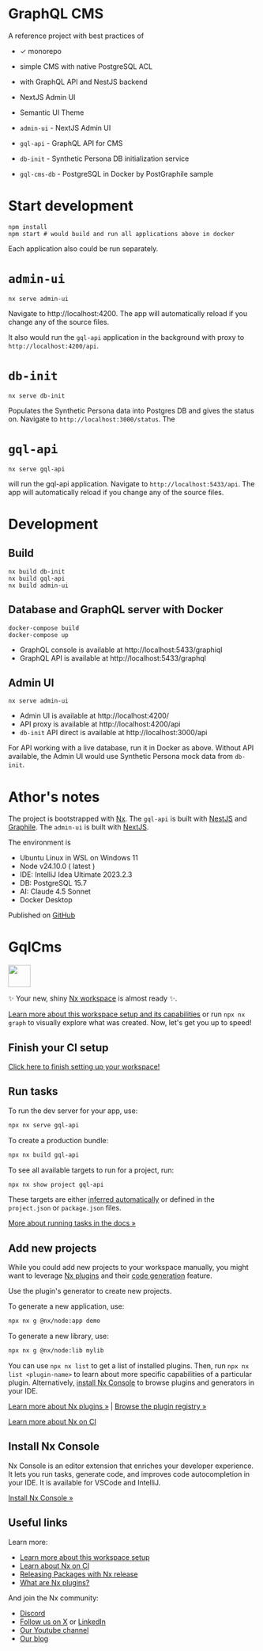 # GraphQL CMS
A reference project with best practices of
* ✓ monorepo 
* simple CMS with native PostgreSQL ACL
* with GraphQL API and NestJS backend
* NextJS Admin UI
* Semantic UI Theme


* `admin-ui` - NextJS Admin UI
* `gql-api` - GraphQL API for CMS
* `db-init` - Synthetic Persona DB initialization service
* `gql-cms-db` - PostgreSQL in Docker by PostGraphile sample

# Start development
    npm install
    npm start # would build and run all applications above in docker

Each application also could be run separately.

# `admin-ui`
    nx serve admin-ui

Navigate to http://localhost:4200. The app will automatically reload if you change any of the source files.

It also would run the `gql-api` application in the background with proxy to `http://localhost:4200/api`.

# `db-init`
    nx serve db-init
Populates the Synthetic Persona data into Postgres DB and gives the status on.
Navigate to `http://localhost:3000/status`. The

# `gql-api`
    nx serve gql-api
will run the gql-api application. Navigate to `http://localhost:5433/api`. The app will automatically reload if you change any of the source files.

# Development
## Build
    nx build db-init
    nx build gql-api
    nx build admin-ui

## Database and GraphQL server with Docker
    docker-compose build
    docker-compose up

* GraphQL console is available at http://localhost:5433/graphiql
* GraphQL API is available at http://localhost:5433/graphql

## Admin UI
    nx serve admin-ui
* Admin UI is available at http://localhost:4200/
* API proxy is available at http://localhost:4200/api
* `db-init` API direct is available at http://localhost:3000/api 

For API working with a live database, run it in Docker as above. Without API available, the Admin UI would use Synthetic Persona mock data from `db-init`.

# Athor's notes
The project is bootstrapped with [Nx](https://nx.dev). The `gql-api` is built with [NestJS](https://nestjs.com/) and [Graphile](https://www.graphile.org/). 
The `admin-ui` is built with [NextJS](https://nextjs.org/).

The environment is 
* Ubuntu Linux in WSL on Windows 11
* Node v24.10.0 ( latest )
* IDE: IntelliJ Idea Ultimate 2023.2.3
* DB: PostgreSQL 15.7
* AI: Claude 4.5 Sonnet
* Docker Desktop

Published on [GitHub](https://github.com/sashafirsov/gql-cms)

# GqlCms

<a alt="Nx logo" href="https://nx.dev" target="_blank" rel="noreferrer"><img src="https://raw.githubusercontent.com/nrwl/nx/master/images/nx-logo.png" width="45"></a>

✨ Your new, shiny [Nx workspace](https://nx.dev) is almost ready ✨.

[Learn more about this workspace setup and its capabilities](https://nx.dev/nx-api/node?utm_source=nx_project&amp;utm_medium=readme&amp;utm_campaign=nx_projects) or run `npx nx graph` to visually explore what was created. Now, let's get you up to speed!

## Finish your CI setup

[Click here to finish setting up your workspace!](https://cloud.nx.app/connect/GpAuhP12t7)


## Run tasks

To run the dev server for your app, use:

```sh
npx nx serve gql-api
```

To create a production bundle:

```sh
npx nx build gql-api
```

To see all available targets to run for a project, run:

```sh
npx nx show project gql-api
```

These targets are either [inferred automatically](https://nx.dev/concepts/inferred-tasks?utm_source=nx_project&utm_medium=readme&utm_campaign=nx_projects) or defined in the `project.json` or `package.json` files.

[More about running tasks in the docs &raquo;](https://nx.dev/features/run-tasks?utm_source=nx_project&utm_medium=readme&utm_campaign=nx_projects)

## Add new projects

While you could add new projects to your workspace manually, you might want to leverage [Nx plugins](https://nx.dev/concepts/nx-plugins?utm_source=nx_project&utm_medium=readme&utm_campaign=nx_projects) and their [code generation](https://nx.dev/features/generate-code?utm_source=nx_project&utm_medium=readme&utm_campaign=nx_projects) feature.

Use the plugin's generator to create new projects.

To generate a new application, use:

```sh
npx nx g @nx/node:app demo
```

To generate a new library, use:

```sh
npx nx g @nx/node:lib mylib
```

You can use `npx nx list` to get a list of installed plugins. Then, run `npx nx list <plugin-name>` to learn about more specific capabilities of a particular plugin. Alternatively, [install Nx Console](https://nx.dev/getting-started/editor-setup?utm_source=nx_project&utm_medium=readme&utm_campaign=nx_projects) to browse plugins and generators in your IDE.

[Learn more about Nx plugins &raquo;](https://nx.dev/concepts/nx-plugins?utm_source=nx_project&utm_medium=readme&utm_campaign=nx_projects) | [Browse the plugin registry &raquo;](https://nx.dev/plugin-registry?utm_source=nx_project&utm_medium=readme&utm_campaign=nx_projects)


[Learn more about Nx on CI](https://nx.dev/ci/intro/ci-with-nx#ready-get-started-with-your-provider?utm_source=nx_project&utm_medium=readme&utm_campaign=nx_projects)

## Install Nx Console

Nx Console is an editor extension that enriches your developer experience. It lets you run tasks, generate code, and improves code autocompletion in your IDE. It is available for VSCode and IntelliJ.

[Install Nx Console &raquo;](https://nx.dev/getting-started/editor-setup?utm_source=nx_project&utm_medium=readme&utm_campaign=nx_projects)

## Useful links

Learn more:

- [Learn more about this workspace setup](https://nx.dev/nx-api/node?utm_source=nx_project&amp;utm_medium=readme&amp;utm_campaign=nx_projects)
- [Learn about Nx on CI](https://nx.dev/ci/intro/ci-with-nx?utm_source=nx_project&utm_medium=readme&utm_campaign=nx_projects)
- [Releasing Packages with Nx release](https://nx.dev/features/manage-releases?utm_source=nx_project&utm_medium=readme&utm_campaign=nx_projects)
- [What are Nx plugins?](https://nx.dev/concepts/nx-plugins?utm_source=nx_project&utm_medium=readme&utm_campaign=nx_projects)

And join the Nx community:
- [Discord](https://go.nx.dev/community)
- [Follow us on X](https://twitter.com/nxdevtools) or [LinkedIn](https://www.linkedin.com/company/nrwl)
- [Our Youtube channel](https://www.youtube.com/@nxdevtools)
- [Our blog](https://nx.dev/blog?utm_source=nx_project&utm_medium=readme&utm_campaign=nx_projects)
